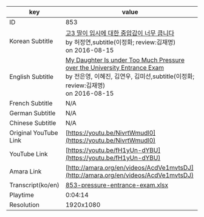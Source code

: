 |  key  |  value  |
|-------|---------|
| ID            | 853 |
| Korean Subtitle | [고3 딸이 입시에 대한 중압감이 너무 큽니다](https://github.com/jungtosociety/dharma-qna/raw/master/sub/853/ko-853-pressure-entrance-exam.sbv)<br>by 허정연,subtitle(이정화; review:김재명)<br>on 2016-08-15<br>|
| English Subtitle | [My Daughter Is under Too Much Pressure over the University Entrance Exam](https://github.com/jungtosociety/dharma-qna/raw/master/sub/853/en-853-pressure-entrance-exam.sbv)<br>by 전은영, 이혜진, 김연우, 김미선,subtitle(이정화; review:김재명)<br>on 2016-08-15<br>|
| French Subtitle | N/A |
| German Subtitle | N/A |
| Chinese Subtitle | N/A |
| Original YouTube Link  | [https://youtu.be/NivrtWmudl0](https://youtu.be/NivrtWmudl0) |
| YouTube Link  | [https://youtu.be/fH1yUn-dYBU](https://youtu.be/fH1yUn-dYBU) |
| Amara Link    | [http://amara.org/en/videos/AcdVe1mvtsDJ](http://amara.org/en/videos/AcdVe1mvtsDJ) |
| Transcript(ko/en) | [853-pressure-entrance-exam.xlsx](https://github.com/jungtosociety/dharma-qna/raw/master/sub/853/853-pressure-entrance-exam.xlsx) |
| Playtime | 0:04:14 |
| Resolution | 1920x1080|
